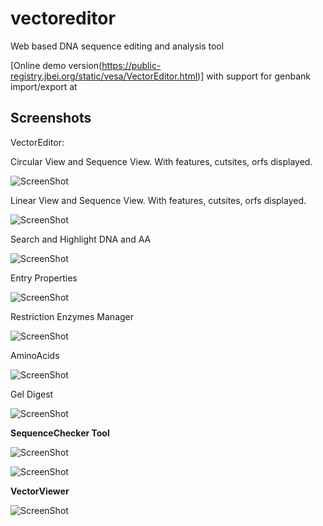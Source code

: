 vectoreditor
============

Web based DNA sequence editing and analysis tool

[Online demo version(https://public-registry.jbei.org/static/vesa/VectorEditor.html)] with support for genbank import/export at
 
<b>Screenshots</b>
----

VectorEditor: 

Circular View and Sequence View. With features, cutsites, orfs displayed.

![ScreenShot](https://public-registry.jbei.org/static/vectoreditor1.png)


Linear View and Sequence View. With features, cutsites, orfs displayed.

![ScreenShot](https://public-registry.jbei.org/static/vectoreditor4.png)


Search and Highlight DNA and AA

![ScreenShot](https://public-registry.jbei.org/static/vectoreditor2.png)


Entry Properties

![ScreenShot](https://public-registry.jbei.org/static/vectoreditor3.png)


Restriction Enzymes Manager

![ScreenShot](https://public-registry.jbei.org/static/vectoreditor5.png)


AminoAcids

![ScreenShot](https://public-registry.jbei.org/static/vectoreditor7.png)

Gel Digest

![ScreenShot](https://public-registry.jbei.org/static/vectoreditor6.png)

<b>SequenceChecker Tool</b>

![ScreenShot](https://public-registry.jbei.org/static/sequencecheckertool1.png)


![ScreenShot](https://public-registry.jbei.org/static/sequencechecker1.png)


<b>VectorViewer</b>

![ScreenShot](https://public-registry.jbei.org/static/vectorviewer1.png)
